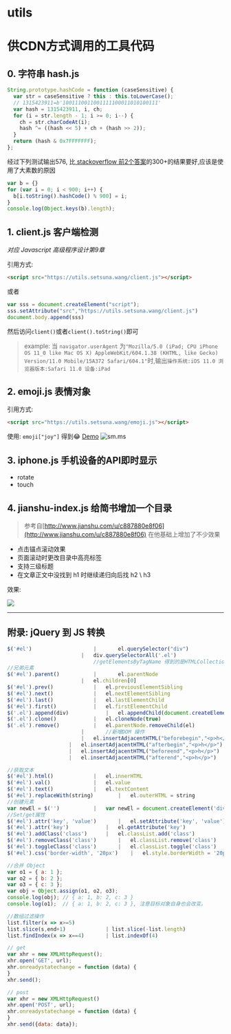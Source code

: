# utils
# 供CDN方式调用的工具代码

## 0. 字符串 hash.js
```js
String.prototype.hashCode = function (caseSensitive) {
  var str = caseSensitive ? this : this.toLowerCase();
  // 1315423911=b'1001110011001111100011010100111'
  var hash = 1315423911, i, ch;
  for (i = str.length - 1; i >= 0; i--) {
    ch = str.charCodeAt(i);
    hash ^= ((hash << 5) + ch + (hash >> 2));
  }
  return (hash & 0x7FFFFFFF);
};
```
经过下列测试输出576, 比[ stackoverflow 前2个答案](https://stackoverflow.com/questions/7616461/generate-a-hash-from-string-in-javascript)的300+的结果要好,应该是使用了大素数的原因
```js
var b = {}
for (var i = 0; i < 900; i++) {
  b[i.toString().hashCode() % 900] = i;
}
console.log(Object.keys(b).length);
```
## 1. client.js 客户端检测

*对应 Javascript 高级程序设计第9章*

引用方式:
```html
<script src="https://utils.setsuna.wang/client.js"></script>
```
或者
```js
var sss = document.createElement("script");
sss.setAttribute("src","https://utils.setsuna.wang/client.js")
document.body.append(sss)
```
然后访问`client()`或者`client().toString()`即可

>example: 
当 `navigator.userAgent` 为`"Mozilla/5.0 (iPad; CPU iPhone OS 11_0 like Mac OS X) AppleWebKit/604.1.38 (KHTML, like Gecko) Version/11.0 Mobile/15A372 Safari/604.1"`时,输出`操作系统:iOS 11.0 浏览器版本:Safari 11.0 设备:iPad`

## 2. emoji.js 表情对象

引用方式:
```html
<script src="https://utils.setsuna.wang/emoji.js"></script>
```
使用:
`emoji["joy"]`  得到😂
[Demo](http://utils.setsuna.wang)
![sm.ms](https://i.loli.net/2018/06/24/5b2f98fcc2903.png)

## 3. iphone.js 手机设备的API即时显示
- rotate
- touch

## 4. jianshu-index.js 给简书增加一个目录
>参考自[http://www.jianshu.com/u/c887880e8f06](http://www.jianshu.com/u/c887880e8f06)
>在他基础上增加了不少效果
- 点击锚点滚动效果
- 页面滚动时更改目录中高亮标签
- 支持三级标题
- 在文章正文中没找到 h1 时继续递归向后找 h2 \ h3

效果:

![](https://i.loli.net/2018/11/19/5bf2a7e66405b.gif)

---
## 附录: jQuery 到 JS 转换
```js
$('#el')         			|   	el.querySelector("div")    
    					|	div.querySelectorAll('.el') 
    						//getElementsByTagName 得到的是HTMLCollection,它返回的值会动态改变.参见Javascript 高级程序设计设计第284页.而 querySelectorAll 不会有这种情况发生.
//兄弟元素
$('#el').parent()			|   	el.parentNode
    					|	el.children[0]
$('#el').prev()  			|	el.previousElementSibling
$('#el').next()				|	el.nextElementSibling 
$('#el').last()				|	el.lastElementChild
$('#el').first()			| 	el.firstElementChild
$('.el').append(div) 			|	el.appendChild(document.createElement('div'))
$('.el').clone()			|	el.cloneNode(true)
$('.el').remove()			|	el.parentNode.removeChild(el)
    					|       //新增DOM 操作
    					|	el.insertAdjacentHTML("beforebegin","<p>h</p>")
					|	el.insertAdjacentHTML("afterbegin","<p>h</p>")
					|	el.insertAdjacentHTML("beforeend","<p>h</p>")
					|	el.insertAdjacentHTML("afterend","<p>h</p>")

//获取文本
$('#el').html()				|	el.innerHTML
$('#el').val()				|	el.value
$('#el').text()				|	el.textContent
$('#el').replaceWith(string)		|	el.outerHTML = string	
//创建元素
var newEl = $('') 			|	var newEl = document.createElement('div')
//Set/get属性
$('#el').attr('key', 'value')		|	el.setAttribute('key', 'value')
$('#el').attr('key')			|	el.getAttribute('key')
$('#el').addClass('class')		|	el.classList.add('class')
$('#el').removeClass('class')		|	el.classList.remove('class')
$('#el').toggleClass('class')		|	el.classList.toggle('class')
$('#el').css('border-width', '20px')	|	el.style.borderWidth = '20px'

//合并 Object
var o1 = { a: 1 };
var o2 = { b: 2 };
var o3 = { c: 3 };
var obj = Object.assign(o1, o2, o3);
console.log(obj); // { a: 1, b: 2, c: 3 }
console.log(o1);  // { a: 1, b: 2, c: 3 }, 注意目标对象自身也会改变。

//数组过滤操作
list.filter(x => x>=5)
list.slice(s,end+1)  			| list.slice(-list.length)
list.findIndex(x => x==4)  		| list.indexOf(4)

// get
var xhr = new XMLHttpRequest();
xhr.open('GET', url);
xhr.onreadystatechange = function (data) {
}
xhr.send();

// post
var xhr = new XMLHttpRequest()
xhr.open('POST', url);
xhr.onreadystatechange = function (data) {
}
xhr.send({data: data});
```
